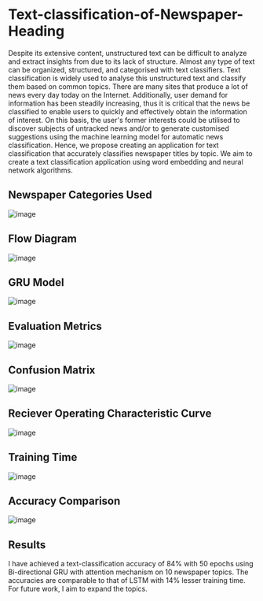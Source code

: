 # Text-classification-of-Newspaper-Heading

Despite its extensive content, unstructured text can be difficult to analyze and extract insights from due to its lack of structure. Almost any type of text can be organized, structured, and categorised with text classifiers. Text classification is widely used to analyse this unstructured text and classify them based on common topics. There are many sites that produce a lot of news every day today on the Internet. Additionally, user demand for information has been steadily increasing, thus it is critical that the news be classified to enable users to quickly and effectively obtain the information of interest. On this basis, the user's former interests could be utilised to discover subjects of untracked news and/or to generate customised suggestions using the machine learning model for automatic news classification. Hence, we propose creating an application for text classification that accurately classifies newspaper titles by topic. We aim to create a text classification application using word embedding and neural network algorithms.

## Newspaper Categories Used
![image](https://user-images.githubusercontent.com/70327869/201009864-2e832146-dc4a-4bed-a7a0-40cdc00d0c45.png)

## Flow Diagram
![image](https://user-images.githubusercontent.com/70327869/201008943-d1771f50-5b13-47e4-897b-ea0cd5721171.png)

## GRU Model
![image](https://user-images.githubusercontent.com/70327869/201009361-8d3a4882-9501-4177-89be-87f82499a972.png)

## Evaluation Metrics
![image](https://user-images.githubusercontent.com/70327869/201008332-5c8a29ad-275f-4f06-9a4a-0a77d42d580c.png)

## Confusion Matrix
![image](https://user-images.githubusercontent.com/70327869/201009042-5726a071-8030-41b1-bfa6-e7dfc50ab1d7.png)

## Reciever Operating Characteristic Curve
![image](https://user-images.githubusercontent.com/70327869/201008483-fe591050-fc8d-4f1b-8751-f99c729acbee.png)

## Training Time
![image](https://user-images.githubusercontent.com/70327869/201008575-b9f00ec9-e531-487f-804b-a96d088dcecb.png)

## Accuracy Comparison
![image](https://user-images.githubusercontent.com/70327869/201008655-75b518b9-c228-4c34-a051-067217ca9407.png)

## Results

I have achieved a text-classification accuracy of 84% with 50 epochs using Bi-directional GRU with attention mechanism on 10 newspaper topics. The accuracies are comparable to that of LSTM with 14% lesser training time. For future work, I aim to expand the topics.
